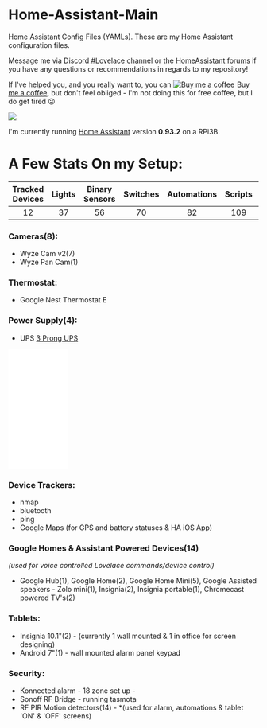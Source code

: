 # Home-Assistant-Main
Home Assistant Config Files (YAMLs). These are my Home Assistant configuration files.

Message me via [Discord #Lovelace channel](https://discord.gg/aYTW2Z9) or the [HomeAssistant forums](https://community.home-assistant.io/t/dinotechs-may-24-new-mobile-popups-lovelace-screens/84271) if you have any questions or recommendations in regards to my repository! 

If I've helped you, and you really want to, you can <link href="https://fonts.googleapis.com/css?family=Cookie" rel="stylesheet"><a class="bmc-button" target="_blank" href="https://www.buymeacoffee.com/9lTxIVgZ3"><img src="https://www.buymeacoffee.com/assets/img/BMC-btn-logo.svg" alt="Buy me a coffee"><span style="margin-left:5px">Buy me a coffee</span></a>, but don't feel obliged - I'm not doing this for free coffee, but I do get tired :stuck_out_tongue_winking_eye: 

<p align="left">
  <img src="https://github.com/home-assistant/home-assistant-assets/blob/master/loading-screen.gif">
</p>

I'm currently running [Home Assistant](https://home-assistant.io) version __0.93.2__ on a RPi3B.

# A Few Stats On my Setup:
| Tracked Devices | Lights | Binary Sensors | Switches | Automations | Scripts | Sensors | Alerts  |
|:---------------:|:------:|:--------------:|:--------:|:-----------:|:-------:|:-------:|:-------:|
|12               |37      |56              |70        |82           |109      |281      |12       | 

### Cameras(8):
* Wyze Cam v2(7)
* Wyze Pan Cam(1)

### Thermostat:
* Google Nest Thermostat E

### Power Supply(4):
* UPS
[3 Prong UPS](https://amzn.to/2W0GKbD)
<iframe style="width:120px;height:240px;" marginwidth="0" marginheight="0" scrolling="no" frameborder="0" src="//ws-na.amazon-adsystem.com/widgets/q?ServiceVersion=20070822&OneJS=1&Operation=GetAdHtml&MarketPlace=US&source=ss&ref=as_ss_li_til&ad_type=product_link&tracking_id=dinotech4affo-20&language=en_US&marketplace=amazon&region=US&placement=B01HDC236Q&asins=B01HDC236Q&linkId=bc306b235175f5bc562351ba508e6c0b&show_border=true&link_opens_in_new_window=true"></iframe>

### Device Trackers:
* nmap
* bluetooth
* ping
* Google Maps (for GPS and battery statuses & HA iOS App)

### Google Homes & Assistant Powered Devices(14)
*(used for voice controlled Lovelace commands/device control)* 
* Google Hub(1), Google Home(2), Google Home Mini(5), Google Assisted speakers - Zolo mini(1), Insignia(2), Insignia portable(1), Chromecast powered TV's(2)

### Tablets:
* Insignia 10.1"(2) - (currently 1 wall mounted & 1 in office for screen designing)
* Android 7"(1) - wall mounted alarm panel keypad

### Security:
* Konnected alarm - 18 zone set up - 
* Sonoff RF Bridge - running tasmota
* RF PIR Motion detectors(14) - *(used for alarm, automations & tablet 'ON' & 'OFF' screens)
